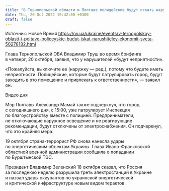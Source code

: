 ```yaml
---
title: "В Тернопольской области и Полтаве полицейские будут искать нарушителей экономии света"
date: Thu, 20 Oct 2022 19:42:00 +0300
draft: false
---
```

Источник: Новое Время https://nv.ua/ukraine/events/v-ternopolskoy-oblasti-i-poltave-policeyskie-budut-iskat-narushiteley-ekonomii-sveta-50278182.html


 Глава Тернопольской ОВА Владимир Труш во время брифинга в четверг, 20 октября, заявил, что у нарушителей «будут неприятности».

«Пожалуйста, выключите ее (наружку — ред.), потому что будете иметь неприятности. Полицейские, которые будут патрулировать город, будут заходить в это помещение и привлекать к ответственности», — заявил он.

 Видео дня   

Мэр Полтавы Александр Мамай также подчеркнул, что город с сегодняшнего дня, с 15:00, уже патрулирует Инспекция по благоустройству вместе с полицией. Предприниматели, не отключающие наружное освещение и не реагирующие рекомендации, будут отключены от электроснабжения. Он подчеркнул, что это крайняя мера.

19 октября страна-террорист РФ снова нанесла удары по энергетическим объектам Украины. Глава Ивано-Франковской областной военной администрации сообщила о попадании по Бурштынской ТЭС.

Президент Владимир Зеленский 18 октября сказал, что Россия за последнюю неделю разрушила треть электростанций в Украине и назвал удары оккупантов по украинской энергетической и критической инфраструктуре новым видом терактов.
